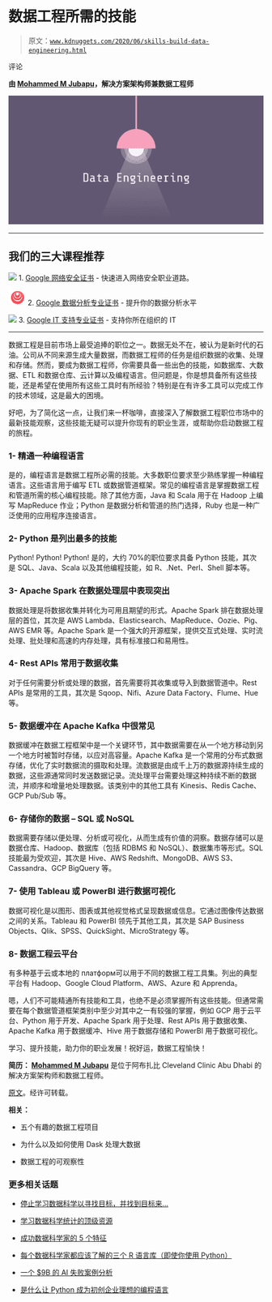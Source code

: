 # 数据工程所需的技能

> 原文：[`www.kdnuggets.com/2020/06/skills-build-data-engineering.html`](https://www.kdnuggets.com/2020/06/skills-build-data-engineering.html)

评论

**由 [Mohammed M Jubapu](https://www.linkedin.com/in/mjubapu/)，解决方案架构师兼数据工程师**

![图示](img/e71a725a3615d8a9236d197641010dc8.png)

* * *

## 我们的三大课程推荐

![](img/0244c01ba9267c002ef39d4907e0b8fb.png) 1\. [Google 网络安全证书](https://www.kdnuggets.com/google-cybersecurity) - 快速进入网络安全职业道路。

![](img/e225c49c3c91745821c8c0368bf04711.png) 2\. [Google 数据分析专业证书](https://www.kdnuggets.com/google-data-analytics) - 提升你的数据分析水平

![](img/0244c01ba9267c002ef39d4907e0b8fb.png) 3\. [Google IT 支持专业证书](https://www.kdnuggets.com/google-itsupport) - 支持你所在组织的 IT

* * *

数据工程是目前市场上最受追捧的职位之一。数据无处不在，被认为是新时代的石油。公司从不同来源生成大量数据，而数据工程师的任务是组织数据的收集、处理和存储。然而，要成为数据工程师，你需要具备一些出色的技能，如数据库、大数据、ETL 和数据仓库、云计算以及编程语言。但问题是，你是想具备所有这些技能，还是希望在使用所有这些工具时有所经验？特别是在有许多工具可以完成工作的技术领域，这是最大的困境。

好吧，为了简化这一点，让我们来一杯咖啡，直接深入了解数据工程职位市场中的最新技能观察，这些技能无疑可以提升你现有的职业生涯，或帮助你启动数据工程的旅程。

### **1-  精通一种编程语言**

是的，编程语言是数据工程所必需的技能。大多数职位要求至少熟练掌握一种编程语言。这些语言用于编写 ETL 或数据管道框架。常见的编程语言是掌握数据工程和管道所需的核心编程技能。除了其他方面，Java 和 Scala 用于在 Hadoop 上编写 MapReduce 作业；Python 是数据分析和管道的热门选择，Ruby 也是一种广泛使用的应用程序连接语言。

### **2-  Python 是列出最多的技能**

Python! Python! Python! 是的，大约 70%的职位要求具备 Python 技能，其次是 SQL、Java、Scala 以及其他编程技能，如 R、.Net、Perl、Shell 脚本等。

### **3-  Apache Spark 在数据处理层中表现突出**

数据处理是将数据收集并转化为可用且期望的形式。Apache Spark 排在数据处理层的首位，其次是 AWS Lambda、Elasticsearch、MapReduce、Oozie、Pig、AWS EMR 等。Apache Spark 是一个强大的开源框架，提供交互式处理、实时流处理、批处理和高速的内存处理，具有标准接口和易用性。

### **4- Rest APIs 常用于数据收集**

对于任何需要分析或处理的数据，首先需要将其收集或导入到数据管道中。Rest APIs 是常用的工具，其次是 Sqoop、Nifi、Azure Data Factory、Flume、Hue 等。

### **5- 数据缓冲在 Apache Kafka 中很常见**

数据缓冲在数据工程框架中是一个关键环节，其中数据需要在从一个地方移动到另一个地方时被暂时存储，以应对高容量。Apache Kafka 是一个常用的分布式数据存储，优化了实时数据流的摄取和处理。流数据是由成千上万的数据源持续生成的数据，这些源通常同时发送数据记录。流处理平台需要处理这种持续不断的数据流，并顺序和增量地处理数据。该类别中的其他工具有 Kinesis、Redis Cache、GCP Pub/Sub 等。

### **6- 存储你的数据 – SQL 或 NoSQL**

数据需要存储以便处理、分析或可视化，从而生成有价值的洞察。数据存储可以是数据仓库、Hadoop、数据库（包括 RDBMS 和 NoSQL）、数据集市等形式。SQL 技能最为受欢迎，其次是 Hive、AWS Redshift、MongoDB、AWS S3、Cassandra、GCP BigQuery 等。

### **7- 使用 Tableau 或 PowerBI 进行数据可视化**

数据可视化是以图形、图表或其他视觉格式呈现数据或信息。它通过图像传达数据之间的关系。Tableau 和 PowerBI 领先于其他工具，其次是 SAP Business Objects、Qlik、SPSS、QuickSight、MicroStrategy 等。

### **8- 数据工程云平台**

有多种基于云或本地的 платформ可以用于不同的数据工程工具集。列出的典型平台有 Hadoop、Google Cloud Platform、AWS、Azure 和 Apprenda。

嗯，人们不可能精通所有技能和工具，也绝不是必须掌握所有这些技能。但通常需要在每个数据管道框架类别中至少对其中之一有较强的掌握，例如 GCP 用于云平台、Python 用于开发、Apache Spark 用于处理、Rest APIs 用于数据收集、Apache Kafka 用于数据缓冲、Hive 用于数据存储和 PowerBI 用于数据可视化。

学习、提升技能，助力你的职业发展！祝好运，数据工程愉快！

**简历： [Mohammed M Jubapu](https://www.linkedin.com/in/mjubapu/)** 是位于阿布扎比 Cleveland Clinic Abu Dhabi 的解决方案架构师和数据工程师。

[原文](https://www.linkedin.com/pulse/skills-build-data-engineering-mohammed-m-jubapu/)。经许可转载。

**相关：**

+   五个有趣的数据工程项目

+   为什么以及如何使用 Dask 处理大数据

+   数据工程的可观察性

### 更多相关话题

+   [停止学习数据科学以寻找目标，并找到目标来…](https://www.kdnuggets.com/2021/12/stop-learning-data-science-find-purpose.html)

+   [学习数据科学统计的顶级资源](https://www.kdnuggets.com/2021/12/springboard-top-resources-learn-data-science-statistics.html)

+   [成功数据科学家的 5 个特征](https://www.kdnuggets.com/2021/12/5-characteristics-successful-data-scientist.html)

+   [每个数据科学家都应该了解的三个 R 语言库（即使你使用 Python）](https://www.kdnuggets.com/2021/12/three-r-libraries-every-data-scientist-know-even-python.html)

+   [一个 $9B 的 AI 失败案例分析](https://www.kdnuggets.com/2021/12/9b-ai-failure-examined.html)

+   [是什么让 Python 成为初创企业理想的编程语言](https://www.kdnuggets.com/2021/12/makes-python-ideal-programming-language-startups.html)
